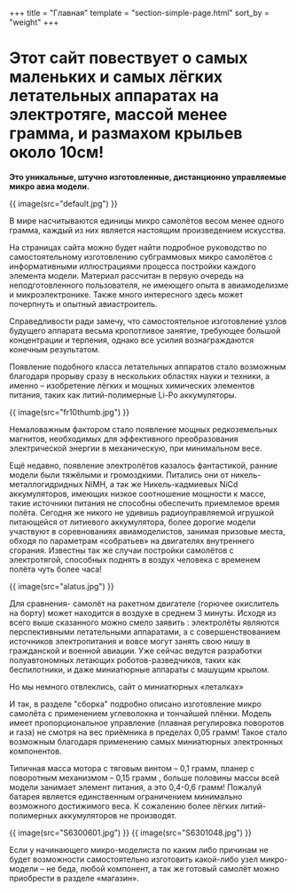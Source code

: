 +++
title = "Главная"
template = "section-simple-page.html"
sort_by = "weight"
+++

# Этот сайт повествует о самых маленьких и самых лёгких летательных аппаратах на электротяге, массой менее грамма, и размахом крыльев около 10см!

**Это уникальные,  штучно изготовленные, дистанционно управляемые микро авиа модели.**

{{ image(src="default.jpg") }}

В мире насчитываются единицы микро самолётов весом менее одного грамма, каждый из них является настоящим произведением искусства.

На страницах сайта можно будет найти подробное руководство по самостоятельному изготовлению субграммовых  микро самолётов с информативными иллюстрациями  процесса постройки каждого элемента модели. Материал рассчитан в первую очередь на неподготовленного пользователя, не имеющего опыта в авиамоделизме и микроэлектронике. Также много интересного здесь может почерпнуть и опытный авиастроитель.

Справедливости ради замечу, что самостоятельное изготовление узлов будущего аппарата весьма кропотливое занятие, требующее большой концентрации и терпения, однако все усилия вознаграждаются конечным результатом.

Появление подобного класса летательных аппаратов стало возможным благодаря прорыву сразу в нескольких областях науки и техники, а именно – изобретение лёгких и мощных химических элементов питания, таких как литий-полимерные Li-Po аккумуляторы.

{{ image(src="fr10thumb.jpg") }}

Немаловажным фактором стало появление мощных редкоземельных магнитов, необходимых для эффективного преобразования электрической энергии в механическую, при минимальном весе.

Ещё недавно, появление электролётов казалось фантастикой, ранние модели были тяжёлыми и громоздкими. Питались они от  никель-металлогидридных NiMH, а так же Никель-кадмиевых NiCd аккумуляторов, имеющих низкое соотношение мощности к массе, такие источники питания не способны обеспечить приемлемое время полёта. Сегодня же никого не удивишь радиоуправляемой  игрушкой питающейся от литиевого аккумулятора, более дорогие модели участвуют в соревнованиях авиамоделистов, занимая призовые места, обходя по параметрам «собратьев» на двигателях внутреннего сгорания. Известны так же случаи постройки самолётов с электротягой, способных поднять в воздух человека с временем полёта чуть более часа!

{{ image(src="alatus.jpg") }}

Для сравнения- самолёт на ракетном двигателе (горючее окислитель на борту) может находится в воздухе в среднем 3 минуты. Исходя из всего выше сказанного можно смело заявить : электролёты являются перспективными летательными аппаратами, а с совершенствованием источников электропитания и вовсе могут занять свою нишу в гражданской и военной авиации. Уже сейчас ведутся разработки полуавтономных летающих роботов-разведчиков, таких как беспилотники, и даже миниатюрные аппараты с машущим крылом.

Но мы немного отвлеклись, сайт о миниатюрных «леталках»

И так, в разделе "сборка" подробно описано изготовление микро самолёта с применением углеволокна и тончайшей плёнки.  Модель имеет пропорциональное управление (плавная регулировка поворотов и газа) не смотря на вес приёмника в пределах 0,05 грамм! Такое стало возможным благодаря применению самых миниатюрных электронных компонентов.

Типичная масса мотора с тяговым винтом – 0,1 грамм, планер с поворотным механизмом – 0,15 грамм , больше половины массы всей модели занимает элемент питания, а это 0,4-0,6 грамм! Пожалуй батарея является единственным ограничением минимально возможного достижимого веса. К сожалению более лёгких литий-полимерных аккумуляторов не производят.

{{ image(src="S6300601.jpg") }}
{{ image(src="S6301048.jpg") }}

Если у начинающего микро-моделиста по каким либо причинам  не будет возможности самостоятельно изготовить какой-либо узел микро-модели – не беда, любой компонент, а так же готовый самолёт можно приобрести в разделе «магазин».
